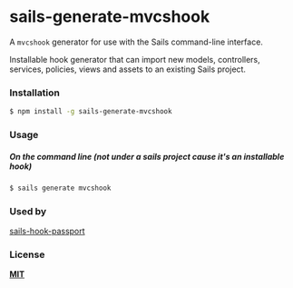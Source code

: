 # sails-generate-mvcshook

A `mvcshook` generator for use with the Sails command-line interface.

Installable hook generator that can import new models, controllers, services, policies, views and assets to an existing Sails project.



### Installation

```sh
$ npm install -g sails-generate-mvcshook
```


### Usage

##### On the command line (not under a sails project cause it's an installable hook)

```sh
$ sails generate mvcshook
```

### Used by
[sails-hook-passport](https://github.com/jaumard/sails-hook-passport)


### License

**[MIT](./LICENSE)**

